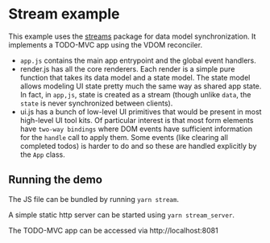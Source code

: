 # Stream example

This example uses the [streams](https://github.com/dotchain/streams)
package for data model synchronization.  It implements a TODO-MVC app
using the VDOM reconciler.

* `app.js` contains the main app entrypoint and the global event
handlers.
* render.js has all the core renderers.  Each render is a simple pure
function that takes its data model and a state model.  The state model
allows modeling UI state pretty much the same way as shared app
state. In fact, in `app,js`, state is created as a stream (though
unlike `data`, the `state` is never synchronized between clients).
* ui.js has a bunch of low-level UI primitives that would be present
in most high-level UI tool kits.  Of particular interest is that most
form elements have `two-way bindings` where DOM events have
sufficient information for the `handle` call to apply them.  Some
events (like clearing all completed todos) is harder to do and so
these are handled explicitly by the `App` class.

## Running the demo

The JS file can be bundled by running `yarn stream`.

A simple static http server can be started using `yarn stream_server`.

The TODO-MVC app can be accessed via http://localhost:8081
